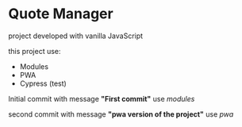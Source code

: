 
# Quote Manager

project developed with vanilla JavaScript

this project use:

- Modules
- PWA
- Cypress (test)

Initial commit with message **"First commit"** use *modules*

second commit with message **"pwa version of the project"** use *pwa*
